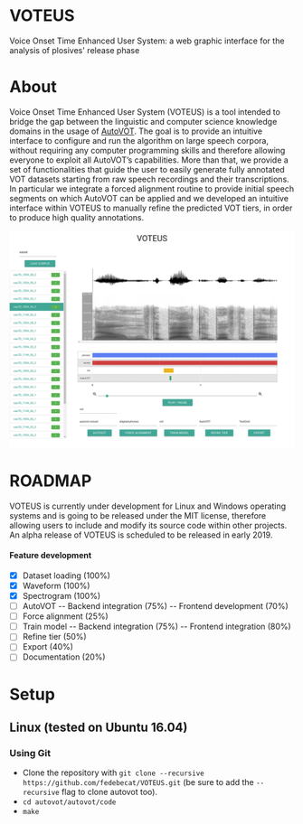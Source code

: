 # VOTEUS
Voice Onset Time Enhanced User System: a web graphic interface for the analysis of plosives' release phase

# About
Voice Onset Time Enhanced User System (VOTEUS) is a tool intended to bridge the gap between the linguistic and computer science knowledge domains in the usage of [AutoVOT](https://github.com/mlml/autovot).
The goal is to provide an intuitive interface to configure and run the algorithm on large speech corpora, without requiring any computer programming skills and therefore allowing everyone to exploit all AutoVOT’s capabilities. More than that, we provide a set of functionalities that guide the user to easily generate fully annotated VOT datasets starting from raw speech recordings and their transcriptions. In particular we integrate a forced alignment routine to provide initial speech segments on which AutoVOT can be applied and we developed an intuitive interface within VOTEUS to manually refine the predicted VOT tiers, in order to produce high quality annotations.

![voteus-img](https://raw.githubusercontent.com/fedebecat/VOTEUS/master/imgs/figure_2.jpg)

# ROADMAP
VOTEUS is currently under development for Linux and Windows operating systems and is going to be released under the MIT license, therefore allowing users to include and modify its source code within other projects. An alpha release of VOTEUS is scheduled to be released in early 2019.

#### Feature development
- [x] Dataset loading (100%)
- [x] Waveform (100%)
- [x] Spectrogram (100%)
- [ ] AutoVOT
--  Backend integration (75%)
-- Frontend development (70%)
- [ ] Force alignment (25%)
- [ ] Train model
-- Backend integration (75%)
-- Frontend integration (80%)
- [ ] Refine tier (50%)
- [ ] Export (40%)
- [ ] Documentation (20%)

# Setup #

## Linux (tested on Ubuntu 16.04) ##

### Using Git ###

* Clone the repository with `git clone --recursive https://github.com/fedebecat/VOTEUS.git` (be sure to add the `--recursive` flag to clone autovot too).
* `cd autovot/autovot/code`
* `make`